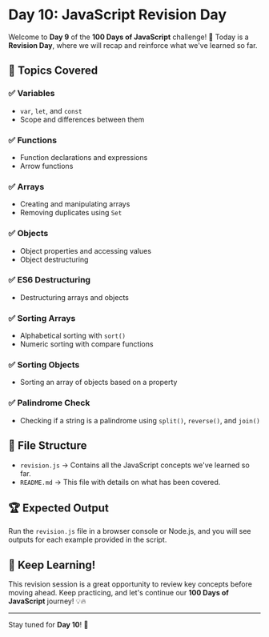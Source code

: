 # Day 10: JavaScript Revision Day

Welcome to **Day 9** of the **100 Days of JavaScript** challenge! 🚀 Today is a **Revision Day**, where we will recap and reinforce what we've learned so far.

## 📌 Topics Covered

### ✅ Variables
- `var`, `let`, and `const`
- Scope and differences between them

### ✅ Functions
- Function declarations and expressions
- Arrow functions

### ✅ Arrays
- Creating and manipulating arrays
- Removing duplicates using `Set`

### ✅ Objects
- Object properties and accessing values
- Object destructuring

### ✅ ES6 Destructuring
- Destructuring arrays and objects

### ✅ Sorting Arrays
- Alphabetical sorting with `sort()`
- Numeric sorting with compare functions

### ✅ Sorting Objects
- Sorting an array of objects based on a property

### ✅ Palindrome Check
- Checking if a string is a palindrome using `split()`, `reverse()`, and `join()`

## 📂 File Structure
- `revision.js` → Contains all the JavaScript concepts we've learned so far.
- `README.md` → This file with details on what has been covered.

## 🏆 Expected Output
Run the `revision.js` file in a browser console or Node.js, and you will see outputs for each example provided in the script.

## 🚀 Keep Learning!
This revision session is a great opportunity to review key concepts before moving ahead. Keep practicing, and let's continue our **100 Days of JavaScript** journey! 💡🔥

---

Stay tuned for **Day 10**! 🎯

